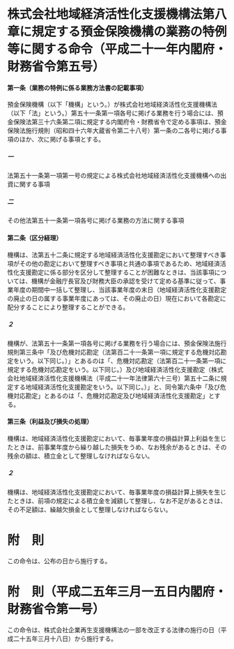 # 株式会社地域経済活性化支援機構法第八章に規定する預金保険機構の業務の特例等に関する命令（平成二十一年内閣府・財務省令第五号）
#### 第一条（業務の特例に係る業務方法書の記載事項）
預金保険機構（以下「機構」という。）が株式会社地域経済活性化支援機構法（以下「法」という。）第五十一条第一項各号に掲げる業務を行う場合には、預金保険法第三十六条第二項に規定する内閣府令・財務省令で定める事項は、預金保険法施行規則（昭和四十六年大蔵省令第二十八号）第一条の二各号に掲げる事項のほか、次に掲げる事項とする。
##### 一
法第五十一条第一項第一号の規定による株式会社地域経済活性化支援機構への出資に関する事項
##### 二
その他法第五十一条第一項各号に掲げる業務の方法に関する事項
#### 第二条（区分経理）
機構は、法第五十二条に規定する地域経済活性化支援勘定において整理すべき事項がその他の勘定において整理すべき事項と共通の事項であるため、地域経済活性化支援勘定に係る部分を区分して整理することが困難なときは、当該事項については、機構が金融庁長官及び財務大臣の承認を受けて定める基準に従って、事業年度の期間中一括して整理し、当該事業年度の末日（地域経済活性化支援勘定の廃止の日の属する事業年度にあっては、その廃止の日）現在において各勘定に配分することにより整理することができる。
##### ２
機構が、法第五十一条第一項各号に掲げる業務を行う場合には、預金保険法施行規則第三条中「及び危機対応勘定（法第百二十一条第一項に規定する危機対応勘定をいう。以下同じ。）」とあるのは「、危機対応勘定（法第百二十一条第一項に規定する危機対応勘定をいう。以下同じ。）及び地域経済活性化支援勘定（株式会社地域経済活性化支援機構法（平成二十一年法律第六十三号）第五十二条に規定する地域経済活性化支援勘定をいう。以下同じ。）」と、同令第六条中「及び危機対応勘定」とあるのは「、危機対応勘定及び地域経済活性化支援勘定」とする。
#### 第三条（利益及び損失の処理）
機構は、地域経済活性化支援勘定において、毎事業年度の損益計算上利益を生じたときは、前事業年度から繰り越した損失をうめ、なお残余があるときは、その残余の額は、積立金として整理しなければならない。
##### ２
機構は、地域経済活性化支援勘定において、毎事業年度の損益計算上損失を生じたときは、前項の規定による積立金を減額して整理し、なお不足があるときは、その不足額は、繰越欠損金として整理しなければならない。
# 附　則
この命令は、公布の日から施行する。
# 附　則（平成二五年三月一五日内閣府・財務省令第一号）
この命令は、株式会社企業再生支援機構法の一部を改正する法律の施行の日（平成二十五年三月十八日）から施行する。
